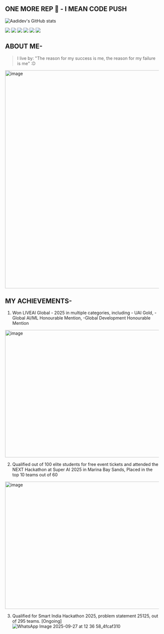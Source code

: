 ## ONE MORE REP 💪 - I MEAN CODE PUSH 
![Aadidev's GitHub stats](https://github-readme-stats.vercel.app/api?username=AadidevRaizada&theme=dark&show_icons=true) 
  <p>
    <img src="https://img.shields.io/badge/-Visual%20Studio%20Code-23A9F2?style=flat-square&logo=Visual%20Studio%20Code&logoColor=white"/>
    <img src="https://img.shields.io/badge/-Github-181717?style=flat-square&logo=GitHub&logoColor=white"/>
    <img src="https://img.shields.io/badge/-NPM-CB3837?style=flat-square&logo=NPM&logoColor=white"/>
    <img src="https://img.shields.io/badge/-Vue.js-42B883?style=flat-square&logo=Vue.js&logoColor=white"/>
    <img src="https://img.shields.io/badge/-HTML5-E34F26?style=flat-square&logo=HTML5&logoColor=white"/>
    <img src="https://img.shields.io/badge/-CSS3-1572B6?style=flat-square&logo=CSS3&logoColor=white"/>
  </p>
</p>

## ABOUT ME-

>I live by: "The reason for my success is me, the reason for my failure is me" :D
<img width="1356" height="712" alt="image" src="https://github.com/user-attachments/assets/7a933331-544d-4e16-9621-ac9cc00776d2" />

## MY ACHIEVEMENTS-

1) Won LIVEAI Global - 2025 in multiple categories, including - UAI Gold, -Global AI/ML Honourable Mention, -Global Development Honourable Mention
<img width="720" height="416" alt="image" src="https://github.com/user-attachments/assets/291621b6-1369-4bb1-8f2b-93e24651d84f" />


2) Qualified out of 100 elite students for free event tickets and attended the NEXT Hackathon at Super AI 2025 in Marina Bay Sands, Placed in the top 10 teams out of 60
<img width="720" height="416" alt="image" src="https://github.com/user-attachments/assets/30af1f0a-be8a-454a-9f06-1336736ada6b" />

3) Qualified for Smart India Hackathon 2025, problem statement 25125, out of 295 teams. [Ongoing]
![WhatsApp Image 2025-09-27 at 12 36 58_4fcaf310](https://github.com/user-attachments/assets/f1415cc6-1e9e-4ad7-9e94-397feea51332)


<!--
**AadidevRaizada/AadidevRaizada** is a ✨ _special_ ✨ repository because its `README.md` (this file) appears on your GitHub profile.

Here are some ideas to get you started:

- 🔭 I’m currently working on ...
- 🌱 I’m currently learning ...
- 👯 I’m looking to collaborate on ...
- 🤔 I’m looking for help with ...
- 💬 Ask me about ...
- 📫 How to reach me: ...
- 😄 Pronouns: ...
- ⚡ Fun fact: ...
-->
